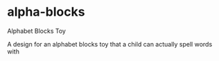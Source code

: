 alpha-blocks
============

Alphabet Blocks Toy

A design for an alphabet blocks toy that a child can actually spell words with
